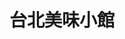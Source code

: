 ---
title: "台北美味小館"
description: "台北美味小館"
layout: shop
keywords:
  - 美食競賽
  - 台灣美食
  - 美食精選
datePublished: "2025-06-30"
dateModified: "2025-07-07"
city: "台北市"
district: "中正區"
address: "台北市中正區林森南路61巷17號"
phone: "0223215939"
geo: "25.039721429456574, 121.5228709737999"
google_map: "https://maps.app.goo.gl/isGdem8c9q4PQf5V8"
footinder: "https://footinder.com.tw/%e5%8f%b0%e5%8c%97%e5%b8%82%e4%b8%ad%e6%ad%a3%e5%8d%80/7888/"
official: "https://www.facebook.com/profile.php?id=100063749240640"
award:
  - name: "500盤"
    year: "2024"
    entries:
      - dishes:
          - "魚頭砂鍋加巨無霸獅子頭"

---